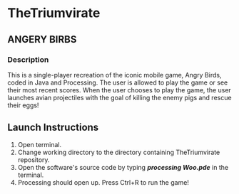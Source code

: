 # TheTriumvirate

## ANGERY BIRBS

### Description
This is a single-player recreation of the iconic mobile game, Angry Birds, coded in Java and Processing. The user is allowed to play the game or see their most recent scores. When the user chooses to play the game, the user launches avian projectiles with the goal of killing the enemy pigs and rescue their eggs!

## Launch Instructions
1. Open terminal.
2. Change working directory to the directory containing TheTriumvirate repository.
3. Open the software's source code by typing  **_processing Woo.pde_** in the terminal.
4. Processing should open up. Press Ctrl+R to run the game!

